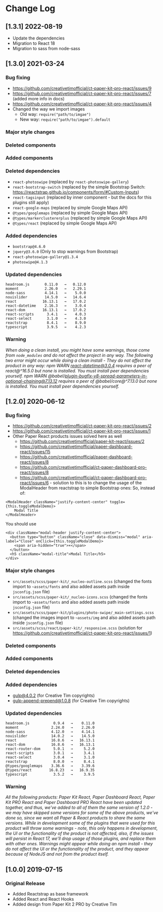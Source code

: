 # Change Log

## [1.3.1] 2022-08-19

- Update the dependencies
- Migration to React 18
- Migration to sass from node-sass

## [1.3.0] 2021-03-24

### Bug fixing

- https://github.com/creativetimofficial/ct-paper-kit-pro-react/issues/9
- https://github.com/creativetimofficial/ct-paper-kit-pro-react/issues/7 (added more info in docs)
- https://github.com/creativetimofficial/ct-paper-kit-pro-react/issues/4
- Changed the way we import images
  - Old way: `require("path/to/imgae")`
  - New way: `require("path/to/imgae").default`

### Major style changes

### Deleted components

### Added components

### Deleted dependencies

- `react-photoswipe` (replaced by `react-photoswipe-gallery`)
- `react-bootstrap-switch` (replaced by the simple Bootstrap Switch: https://reactstrap.github.io/components/form/#Custom-Inputs)
- `react-tagsinput` (replaced by inner component - but the docs for this plugins still apply)
- `react-google-maps` (replaced by simple Google Maps API)
- `@types/googlemaps` (replaced by simple Google Maps API)
- `@types/markerclustererplus` (replaced by simple Google Maps API)
- `@types/react` (replaced by simple Google Maps API)

### Added dependencies

- `bootstrap@4.6.0`
- `jquery@3.6.0` (Only to stop warnings from Bootstrap)
- `react-photoswipe-gallery@1.3.4`
- `photoswipe@4.1.3`

### Updated dependencies

```
headroom.js       0.11.0   →   0.12.0
moment            2.26.0   →   2.29.1
node-sass         4.14.1   →    5.0.0
nouislider        14.5.0   →   14.6.4
react            16.13.1   →   17.0.2
react-datetime    2.16.3   →    3.0.4
react-dom        16.13.1   →   17.0.2
react-scripts      3.4.1   →    4.0.3
react-select       3.1.0   →    4.3.0
reactstrap         8.4.1   →    8.9.0
typescript         3.9.5   →    4.2.3
```

### Warning

_When doing a clean install, you might have some warnings, those come from `node_modules` and do not affect the project in any way._
_The following two error might occur while doing a clean install - They do not affect the product in any way:_
_npm WARN react-datetime@3.0.4 requires a peer of react@^16.5.0 but none is installed. You must install peer dependencies yourself._
_npm WARN @babel/plugin-bugfix-v8-spread-parameters-in-optional-chaining@7.13.12 requires a peer of @babel/core@^7.13.0 but none is installed. You must install peer dependencies yourself._

## [1.2.0] 2020-06-12

### Bug fixing

- https://github.com/creativetimofficial/ct-paper-kit-pro-react/issues/2
- https://github.com/creativetimofficial/ct-paper-kit-pro-react/issues/1
- Other Paper React products issues solved here as well
  - https://github.com/creativetimofficial/paper-kit-react/issues/2
  - https://github.com/creativetimofficial/paper-dashboard-react/issues/15
  - https://github.com/creativetimofficial/paper-dashboard-react/issues/8
  - https://github.com/creativetimofficial/ct-paper-dashboard-pro-react/issues/8
  - https://github.com/creativetimofficial/ct-paper-dashboard-pro-react/issues/6 - solution to this is to change the usage of the ModalHeader from reactstrap to simple Bootstrap ones:
    So, instead of:

```
<ModalHeader className="justify-content-center" toggle={this.toggleModalDemo}>
    Modal Title
</ModalHeader>
```

You should use

```
<div className="modal-header justify-content-center">
  <button type="button" className="close" data-dismiss="modal" aria-label="Close" onClick={this.toggleModalDemo}>
    <span aria-hidden="true">×</span>
  </button>
  <h5 className="modal-title">Modal Title</h5>
</div>
```

### Major style changes

- `src/assets/scss/paper-kit/_nucleo-outline.scss` (changed the fonts import to `~assets/fonts` and also added assets path inside `jsconfig.json` file)
- `src/assets/scss/paper-kit/_nucleo-icons.scss` (changed the fonts import to `~assets/fonts` and also added assets path inside `jsconfig.json` file)
- `src/assets/scss/paper-kit/plugins/photo-swipe/_main-settings.scss` (changed the images import to `~assets/img` and also added assets path inside `jsconfig.json` file)
- `src/assets/scss/react/paper-kit/_responsive.scss` (solution for https://github.com/creativetimofficial/ct-paper-kit-pro-react/issues/1)

### Deleted components

### Added components

### Deleted dependencies

### Added dependencies

- gulp@4.0.2 (for Creative Tim copyrights)
- gulp-append-prepend@1.0.8 (for Creative Tim copyrights)

### Updated dependencies

```
headroom.js           0.9.4   →    0.11.0
moment               2.24.0   →    2.26.0
node-sass            4.12.0   →    4.14.1
nouislider           14.0.2   →    14.5.0
react                16.8.6   →   16.13.1
react-dom            16.8.6   →   16.13.1
react-router-dom      5.0.1   →     5.2.0
react-scripts         3.0.1   →     3.4.1
react-select          3.0.4   →     3.1.0
reactstrap            8.0.0   →     8.4.1
@types/googlemaps    3.36.6   →    3.39.6
@types/react        16.8.23   →   16.9.35
typescript            3.5.2   →     3.9.5
```

### Warning

_All the following products: Paper Kit React, Paper Dashboard React, Paper Kit PRO React and Paper Dashboard PRO React have been updated together, and thus, we've added to all of them the same version of 1.2.0 - we may have skipped some versions for some of the above products, we've done so, since we want all Paper & React products to share the same versions._
_While in development some of the plugins that were used for this product will throw some warnings - note, this only happens in development, the UI or the functionality of the product is not affected, also, if the issues will persist in React 17, we'll drop usage of those plugins, and replace them with other ones._
_Warnings might appear while doing an npm install - they do not affect the UI or the functionality of the product, and they appear because of NodeJS and not from the product itself._

## [1.0.0] 2019-07-15

### Original Release

- Added Reactstrap as base framework
- Added React and React Hooks
- Added design from Paper Kit 2 PRO by Creative Tim
